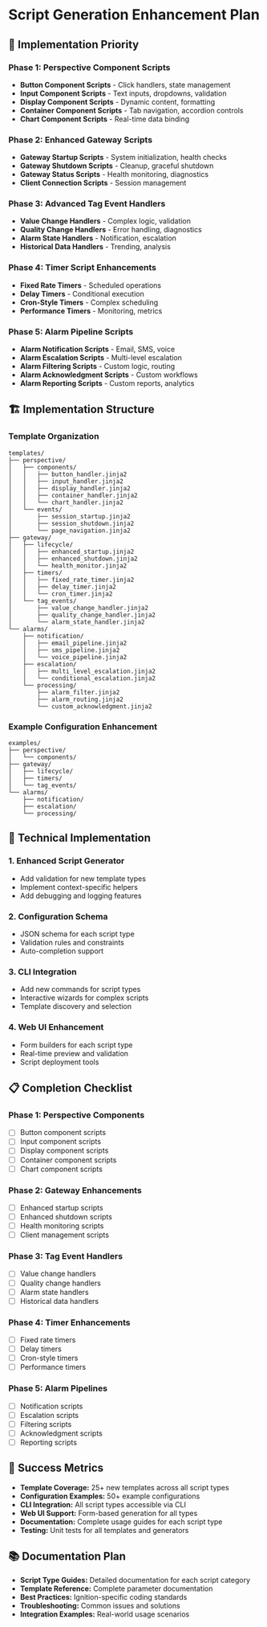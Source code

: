 # Script Generation Enhancement Plan

## 🎯 Implementation Priority

### Phase 1: Perspective Component Scripts
- **Button Component Scripts** - Click handlers, state management
- **Input Component Scripts** - Text inputs, dropdowns, validation
- **Display Component Scripts** - Dynamic content, formatting
- **Container Component Scripts** - Tab navigation, accordion controls
- **Chart Component Scripts** - Real-time data binding

### Phase 2: Enhanced Gateway Scripts  
- **Gateway Startup Scripts** - System initialization, health checks
- **Gateway Shutdown Scripts** - Cleanup, graceful shutdown
- **Gateway Status Scripts** - Health monitoring, diagnostics
- **Client Connection Scripts** - Session management

### Phase 3: Advanced Tag Event Handlers
- **Value Change Handlers** - Complex logic, validation
- **Quality Change Handlers** - Error handling, diagnostics  
- **Alarm State Handlers** - Notification, escalation
- **Historical Data Handlers** - Trending, analysis

### Phase 4: Timer Script Enhancements
- **Fixed Rate Timers** - Scheduled operations
- **Delay Timers** - Conditional execution
- **Cron-Style Timers** - Complex scheduling
- **Performance Timers** - Monitoring, metrics

### Phase 5: Alarm Pipeline Scripts
- **Alarm Notification Scripts** - Email, SMS, voice
- **Alarm Escalation Scripts** - Multi-level escalation
- **Alarm Filtering Scripts** - Custom logic, routing
- **Alarm Acknowledgment Scripts** - Custom workflows
- **Alarm Reporting Scripts** - Custom reports, analytics

## 🏗️ Implementation Structure

### Template Organization
```
templates/
├── perspective/
│   ├── components/
│   │   ├── button_handler.jinja2
│   │   ├── input_handler.jinja2
│   │   ├── display_handler.jinja2
│   │   ├── container_handler.jinja2
│   │   └── chart_handler.jinja2
│   └── events/
│       ├── session_startup.jinja2
│       ├── session_shutdown.jinja2
│       └── page_navigation.jinja2
├── gateway/
│   ├── lifecycle/
│   │   ├── enhanced_startup.jinja2
│   │   ├── enhanced_shutdown.jinja2
│   │   └── health_monitor.jinja2
│   ├── timers/
│   │   ├── fixed_rate_timer.jinja2
│   │   ├── delay_timer.jinja2
│   │   └── cron_timer.jinja2
│   └── tag_events/
│       ├── value_change_handler.jinja2
│       ├── quality_change_handler.jinja2
│       └── alarm_state_handler.jinja2
└── alarms/
    ├── notification/
    │   ├── email_pipeline.jinja2
    │   ├── sms_pipeline.jinja2
    │   └── voice_pipeline.jinja2
    ├── escalation/
    │   ├── multi_level_escalation.jinja2
    │   └── conditional_escalation.jinja2
    └── processing/
        ├── alarm_filter.jinja2
        ├── alarm_routing.jinja2
        └── custom_acknowledgment.jinja2
```

### Example Configuration Enhancement
```
examples/
├── perspective/
│   └── components/
├── gateway/
│   ├── lifecycle/
│   ├── timers/
│   └── tag_events/
└── alarms/
    ├── notification/
    ├── escalation/
    └── processing/
```

## 🔧 Technical Implementation

### 1. Enhanced Script Generator
- Add validation for new template types
- Implement context-specific helpers
- Add debugging and logging features

### 2. Configuration Schema
- JSON schema for each script type
- Validation rules and constraints
- Auto-completion support

### 3. CLI Integration
- Add new commands for script types
- Interactive wizards for complex scripts
- Template discovery and selection

### 4. Web UI Enhancement
- Form builders for each script type
- Real-time preview and validation
- Script deployment tools

## 📋 Completion Checklist

### Phase 1: Perspective Components
- [ ] Button component scripts
- [ ] Input component scripts  
- [ ] Display component scripts
- [ ] Container component scripts
- [ ] Chart component scripts

### Phase 2: Gateway Enhancements
- [ ] Enhanced startup scripts
- [ ] Enhanced shutdown scripts
- [ ] Health monitoring scripts
- [ ] Client management scripts

### Phase 3: Tag Event Handlers
- [ ] Value change handlers
- [ ] Quality change handlers
- [ ] Alarm state handlers
- [ ] Historical data handlers

### Phase 4: Timer Enhancements  
- [ ] Fixed rate timers
- [ ] Delay timers
- [ ] Cron-style timers
- [ ] Performance timers

### Phase 5: Alarm Pipelines
- [ ] Notification scripts
- [ ] Escalation scripts
- [ ] Filtering scripts
- [ ] Acknowledgment scripts
- [ ] Reporting scripts

## 🎯 Success Metrics

- **Template Coverage:** 25+ new templates across all script types
- **Configuration Examples:** 50+ example configurations
- **CLI Integration:** All script types accessible via CLI
- **Web UI Support:** Form-based generation for all types
- **Documentation:** Complete usage guides for each script type
- **Testing:** Unit tests for all templates and generators

## 📚 Documentation Plan

- **Script Type Guides:** Detailed documentation for each script category
- **Template Reference:** Complete parameter documentation
- **Best Practices:** Ignition-specific coding standards
- **Troubleshooting:** Common issues and solutions
- **Integration Examples:** Real-world usage scenarios 